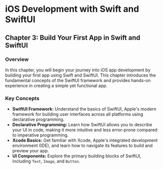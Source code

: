 # iOS Development with Swift and SwiftUI

## Chapter 3: Build Your First App in Swift and SwiftUI

### Overview

In this chapter, you will begin your journey into iOS app development by building your first app using Swift and SwiftUI. This chapter introduces the fundamental concepts of the SwiftUI framework and provides hands-on experience in creating a simple yet functional app.

### Key Concepts

- **SwiftUI Framework:** Understand the basics of SwiftUI, Apple's modern framework for building user interfaces across all platforms using declarative programming.
- **Declarative Programming:** Learn how SwiftUI allows you to describe your UI in code, making it more intuitive and less error-prone compared to imperative programming.
- **Xcode Basics:** Get familiar with Xcode, Apple's integrated development environment (IDE), and learn how to navigate its features to build and preview your app.
- **UI Components:** Explore the primary building blocks of SwiftUI, including `Text`, `Image`, and `Button`.
